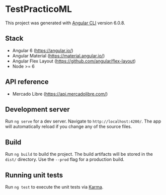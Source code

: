 # TestPracticoML

This project was generated with [Angular CLI](https://github.com/angular/angular-cli) version 6.0.8.

## Stack

* Angular 6 (https://angular.io/)
* Angular Material (https://material.angular.io/)
* Angular Flex Layout (https://github.com/angular/flex-layout)
* Node >= 6

## API reference

* Mercado Libre (https://api.mercadolibre.com/)

## Development server

Run `ng serve` for a dev server. Navigate to `http://localhost:4200/`. The app will automatically reload if you change any of the source files.

## Build

Run `ng build` to build the project. The build artifacts will be stored in the `dist/` directory. Use the `--prod` flag for a production build.

## Running unit tests

Run `ng test` to execute the unit tests via [Karma](https://karma-runner.github.io).
